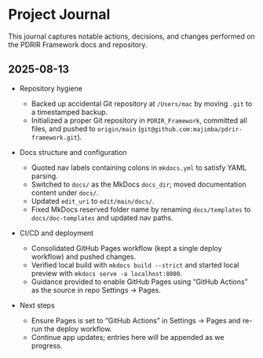 # Project Journal

This journal captures notable actions, decisions, and changes performed on the PDRIR Framework docs and repository.

## 2025-08-13

- Repository hygiene
  - Backed up accidental Git repository at `/Users/mac` by moving `.git` to a timestamped backup.
  - Initialized a proper Git repository in `PDRIR_Framework`, committed all files, and pushed to `origin/main` (`git@github.com:majimba/pdrir-framework.git`).

- Docs structure and configuration
  - Quoted nav labels containing colons in `mkdocs.yml` to satisfy YAML parsing.
  - Switched to `docs/` as the MkDocs `docs_dir`; moved documentation content under `docs/`.
  - Updated `edit_uri` to `edit/main/docs/`.
  - Fixed MkDocs reserved folder name by renaming `docs/templates` to `docs/doc-templates` and updated nav paths.

- CI/CD and deployment
  - Consolidated GitHub Pages workflow (kept a single deploy workflow) and pushed changes.
  - Verified local build with `mkdocs build --strict` and started local preview with `mkdocs serve -a localhost:8000`.
  - Guidance provided to enable GitHub Pages using “GitHub Actions” as the source in repo Settings → Pages.

- Next steps
  - Ensure Pages is set to “GitHub Actions” in Settings → Pages and re-run the deploy workflow.
  - Continue app updates; entries here will be appended as we progress.


